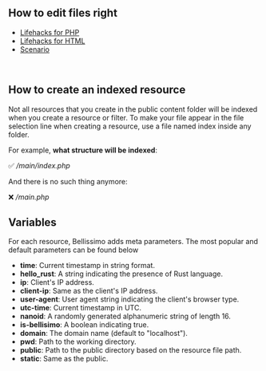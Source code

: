 ## How to edit files right
- [Lifehacks for PHP](?id=php_help_file_write)
- [Lifehacks for HTML](?id=html_help_file_write)
- [Scenario](?id=scenario)
<br/>

## How to create an indexed resource
Not all resources that you create in the public content folder will be indexed when you create a resource or filter. To make your file appear in the file selection line when creating a resource, use a file named index inside any folder.


For example, __what structure will be indexed__:

✅️️ _/main/index.php_

And there is no such thing anymore:

❌ _/main.php_


## Variables
For each resource, Bellissimo adds meta parameters. The most popular and default parameters can be found below

- **time**: Current timestamp in string format.
- **hello_rust**: A string indicating the presence of Rust language.
- **ip**: Client's IP address.
- **client-ip**: Same as the client's IP address.
- **user-agent**: User agent string indicating the client's browser type.
- **utc-time**: Current timestamp in UTC.
- **nanoid**: A randomly generated alphanumeric string of length 16.
- **is-bellisimo**: A boolean indicating true.
- **domain**: The domain name (default to "localhost").
- **pwd**: Path to the working directory.
- **public**: Path to the public directory based on the resource file path.
- **static**: Same as the public.
